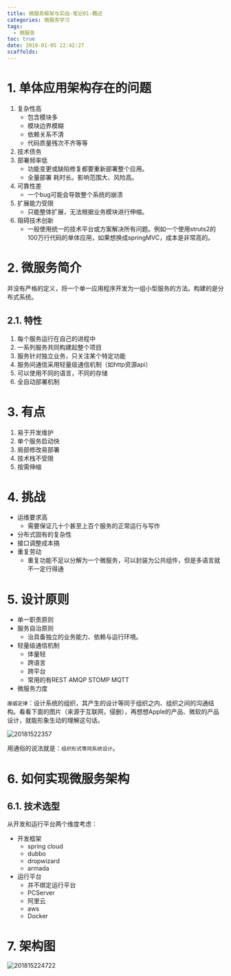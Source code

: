 ```yaml
---
title: 微服务框架与实战-笔记01-概述
categories: 微服务学习
tags:
  - 微服务
toc: true
date: 2018-01-05 22:42:27
scaffolds:
---
```


# 1. 单体应用架构存在的问题
1. 复杂性高  
    - 包含模块多
    - 模块边界模糊
    - 依赖关系不清
    - 代码质量残次不齐等等
1. 技术债务
1. 部署频率低  
    - 功能变更或缺陷修复都要重新部署整个应用。
    - 全量部署 耗时长。影响范围大、风险高。
1. 可靠性差  
    - 一个bug可能会导致整个系统的崩溃
1. 扩展能力受限  
    - 只能整体扩展，无法根据业务模块进行伸缩。
1. 阻碍技术创新  
    - 一般使用统一的技术平台或方案解决所有问题。例如一个使用struts2的100万行代码的单体应用，如果想换成springMVC，成本是非常高的。

# 2. 微服务简介
并没有严格的定义，将一个单一应用程序开发为一组小型服务的方法。构建的是分布式系统。
## 2.1. 特性

1. 每个服务运行在自己的进程中
2. 一系列服务共同构建起整个项目
3. 服务针对独立业务，只关注某个特定功能
4. 服务间通信采用轻量级通信机制（如http资源api）
5. 可以使用不同的语言，不同的存储
6. 全自动部署机制

# 3. 有点
1. 易于开发维护
2. 单个服务启动快
3. 局部修改易部署
4. 技术栈不受限
5. 按需伸缩

# 4. 挑战
- 运维要求高
    - 需要保证几十个甚至上百个服务的正常运行与写作
- 分布式固有的复杂性
- 接口调整成本搞
- 重复劳动 
    - 重复功能不足以分解为一个微服务，可以封装为公共组件，但是多语言就不一定行得通

# 5. 设计原则
- 单一职责原则
- 服务自治原则 
    - 治具备独立的业务能力、依赖与运行环境。
- 轻量级通信机制 
    - 体量轻 
    - 跨语言 
    - 跨平台 
    - 常用的有REST AMQP STOMP MQTT
- 微服务力度

`康威定律`：设计系统的组织，其产生的设计等同于组织之内、组织之间的沟通结构。看看下面的图片（来源于互联网，侵删），再想想Apple的产品、微软的产品设计，就能形象生动的理解这句话。

![20181522357](http://ovasdkxqr.bkt.clouddn.com/image/blog/20181522357.png)

用通俗的说法就是：`组织形式等同系统设计`。

# 6. 如何实现微服务架构
## 6.1. 技术选型
从开发和运行平台两个维度考虑：
- 开发框架
    - spring cloud
    - dubbo
    - dropwizard 
    - armada
- 运行平台
    - 并不绑定运行平台
    - PCServer
    - 阿里云
    - aws
    - Docker
# 7. 架构图
![201815224722](http://ovasdkxqr.bkt.clouddn.com//image/blog/201815224722.jpg)

